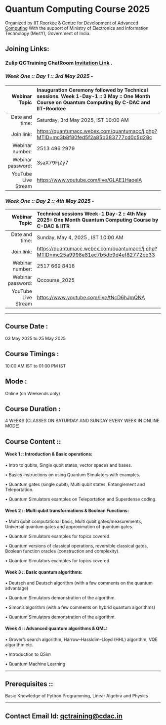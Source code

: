 
# Quantum Computing Course 2025

Organized by [IIT Roorkee](https://www.iitr.ac.in/) & [Centre for Development of Advanced Computing](https://www.cdac.in/) With the support of Ministry of Electronics and Information Technology (MeitY), Government of India.

## Joining Links:

### Zulip QCTraining ChatRoom [Invitation Link](https://qc-training-cdac.zulipchat.com/join/rg42m57vtdlja7e5jtfbq5ce/) .

### *Week One :: Day 1 :: 3rd May 2025* -
#### 

| Webinar Topic   | Inauguration Ceremony followed by Technical sessions. Week 1-Day-1 :: 3 May :: One Month Course on Quantum Computing By C-DAC and IIT-Roorkee|
| -------------: | :------------- |
| Date and time: | Saturday, 3rd May 2025, IST 10:00 AM  |
|Join link: | https://quantumacc.webex.com/quantumacc/j.php?MTID=mc3b8f80fed5f2a85b383777cd0c5d28c  |
|Webinar number:| 2513 496 2979  |
|Webinar password:| 3saX79FjZy7  |
|YouTube Live Stream |https://www.youtube.com/live/GLAE1HaoelA  |


### *Week One :: Day 2 :: 4th May 2025* -

| Webinar Topic   | Technical sessions Week-1 Day-2 :: 4th May 2025:: One Month Quantum Computing Course by C-DAC & IITR |
| -------------: | :------------- |
| Date and time: | Sunday, May 4, 2025 , IST 10:00 AM |
|Join link: | https://quantumacc.webex.com/quantumacc/j.php?MTID=mc25a9998e81ec7b5db9d4ef82772bb33 |
|Webinar number:| 2517 669 8418 |
|Webinar password:| Qccourse_2025 |
|YouTube Live Stream |https://www.youtube.com/live/tNcD6hJmQNA    |

__________________________________________
## Course Date : 
03 May 2025 to 25 May 2025

## Course Timings : 
10:00 AM IST to 01:00 PM IST

## Mode : 
Online (on Weekends only)

## Course Duration :
4 WEEKS (CLASSES ON SATURDAY AND SUNDAY EVERY WEEK IN ONLINE MODE)

## Course Content ::
<Course-Content >
  
#### Week 1 :: Introduction & Basic operations:
• Intro to qubits, Single qubit states, vector spaces and bases. 

• Basics instructions on using Quantum Simulators with examples.

• Quantum gates (single qubit), Multi qubit states, Entanglement and Teleportation.

• Quantum Simulators examples on Teleportation and Superdense coding.

#### Week 2 :: Multi qubit transformations & Boolean Functions:

• Multi qubit computational basis, Multi qubit gates/measurements, Universal quantum gates and approximation of quantum gates.

• Quantum Simulators examples for topics covered.

• Quantum versions of classical operations, reversible classical gates, Boolean function oracles (construction and complexity).

• Quantum Simulators examples for topics covered.


#### Week 3 :: Basic quantum algorithms:
• Deutsch and Deutsch algorithm (with a few comments on the quantum advantage)

• Quantum Simulators demonstration of the algorithm.

• Simon’s algorithm (with a few comments on hybrid quantum algorithms) 

• Quantum Simulators demonstration of the algorithm.


#### Week 4 :: Advanced quantum algorithms & QML:

• Grover’s search algorithm, Harrow–Hassidim–Lloyd (HHL) algorithm, VQE algorithm etc.

• Introduction to QSim

• Quantum Machine Learning

</Course-Conten>

---------------------------

## Prerequisites ::
Basic Knowledge of Python Programming, Linear Algebra and Physics

---------------------------

## Contact Email Id: qctraining@cdac.in
